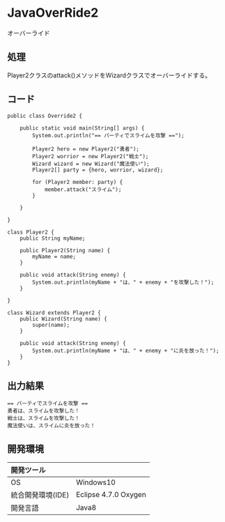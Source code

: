 # JavaOverRide2
オーバーライド

## 処理
Player2クラスのattack()メソッドをWizardクラスでオーバーライドする。

## コード
```
public class Override2 {

	public static void main(String[] args) {
		System.out.println("== パーティでスライムを攻撃 ==");

		Player2 hero = new Player2("勇者");
		Player2 worrior = new Player2("戦士");
		Wizard wizard = new Wizard("魔法使い");
		Player2[] party = {hero, worrior, wizard};

		for (Player2 member: party) {
			member.attack("スライム");
		}

	}

}

class Player2 {
	public String myName;

	public Player2(String name) {
		myName = name;
	}

	public void attack(String enemy) {
		System.out.println(myName + "は、" + enemy + "を攻撃した！");
	}

}

class Wizard extends Player2 {
	public Wizard(String name) {
		super(name);
	}

	public void attack(String enemy) {
		System.out.println(myName + "は、" + enemy + "に炎を放った！");
	}
}
```

## 出力結果  
```
== パーティでスライムを攻撃 ==
勇者は、スライムを攻撃した！
戦士は、スライムを攻撃した！
魔法使いは、スライムに炎を放った！
```
  
## 開発環境
| 開発ツール |  |
|:-|:-|
| OS | Windows10 |
| 統合開発環境(IDE) | Eclipse 4.7.0 Oxygen |
| 開発言語 | Java8 |
